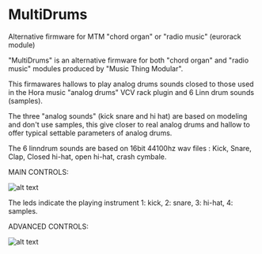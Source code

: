 # MultiDrums
Alternative firmware for MTM "chord organ" or "radio music" (eurorack module)

"MultiDrums" is an alternative firmware for both "chord organ" and "radio music" modules produced by "Music Thing Modular".

This firmawares hallows to play analog drums sounds closed to those used in the Hora music "analog drums" VCV rack plugin 
and 6 Linn drum sounds (samples).

The three "analog sounds" (kick snare and hi hat) are based on modeling and don't use samples, 
this give closer to real analog drums and hallow to offer typical settable parameters of analog drums.

The 6 linndrum sounds are based on 16bit 44100hz wav files : Kick, Snare, Clap, Closed hi-hat, open hi-hat, crash cymbale.

MAIN CONTROLS:

![alt text](https://github.com/HoRaMusic/MultiDrums/blob/master/modulePic.png)



The leds indicate the playing instrument 1: kick, 2: snare, 3: hi-hat, 4: samples.

ADVANCED CONTROLS:

![alt text](https://github.com/HoRaMusic/MultiDrums/blob/master/allControls.png)





